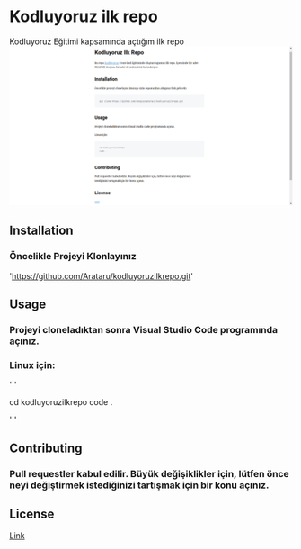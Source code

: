 # Kodluyoruz ilk repo
Kodluyoruz Eğitimi kapsamında açtığım ilk repo
![Image](https://raw.githubusercontent.com/Kodluyoruz/taskforce/main/git/odev1/figures/markdown.png)
## Installation
### Öncelikle Projeyi Klonlayınız
'https://github.com/Arataru/kodluyoruzilkrepo.git'

## Usage
### Projeyi cloneladıktan sonra Visual Studio Code programında açınız.

### Linux için:
'''

cd kodluyoruzilkrepo
code .

'''
## Contributing

### Pull requestler kabul edilir. Büyük değişiklikler için, lütfen önce neyi değiştirmek istediğinizi tartışmak için bir konu açınız.

## License

[Link](https://choosealicense.com/licenses/mit/)

